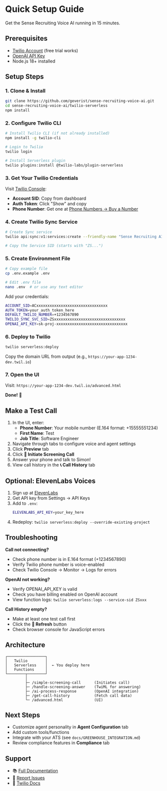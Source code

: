# Quick Setup Guide

Get the Sense Recruiting Voice AI running in 15 minutes.

## Prerequisites

- [Twilio Account](https://www.twilio.com/try-twilio) (free trial works)
- [OpenAI API Key](https://platform.openai.com/api-keys)
- Node.js 18+ installed

## Setup Steps

### 1. Clone & Install

```bash
git clone https://github.com/geverist/sense-recruiting-voice-ai.git
cd sense-recruiting-voice-ai/twilio-serverless
npm install
```

### 2. Configure Twilio CLI

```bash
# Install Twilio CLI (if not already installed)
npm install -g twilio-cli

# Login to Twilio
twilio login

# Install Serverless plugin
twilio plugins:install @twilio-labs/plugin-serverless
```

### 3. Get Your Twilio Credentials

Visit [Twilio Console](https://console.twilio.com):
- **Account SID**: Copy from dashboard
- **Auth Token**: Click "Show" and copy
- **Phone Number**: Get one at [Phone Numbers → Buy a Number](https://console.twilio.com/us1/develop/phone-numbers/manage/search)

### 4. Create Twilio Sync Service

```bash
# Create Sync service
twilio api:sync:v1:services:create --friendly-name "Sense Recruiting AI"

# Copy the Service SID (starts with "ZS...")
```

### 5. Create Environment File

```bash
# Copy example file
cp .env.example .env

# Edit .env file
nano .env  # or use any text editor
```

Add your credentials:
```bash
ACCOUNT_SID=ACxxxxxxxxxxxxxxxxxxxxxxxxxxxxxxxx
AUTH_TOKEN=your_auth_token_here
DEFAULT_TWILIO_NUMBER=+1234567890
TWILIO_SYNC_SVC_SID=ZSxxxxxxxxxxxxxxxxxxxxxxxxxxxxxxxx
OPENAI_API_KEY=sk-proj-xxxxxxxxxxxxxxxxxxxxxxxxxxxxxxxx
```

### 6. Deploy to Twilio

```bash
twilio serverless:deploy
```

Copy the domain URL from output (e.g., `https://your-app-1234-dev.twil.io`)

### 7. Open the UI

Visit: `https://your-app-1234-dev.twil.io/advanced.html`

**Done!** 🎉

## Make a Test Call

1. In the UI, enter:
   - **Phone Number**: Your mobile number (E.164 format: +15555551234)
   - **First Name**: Test
   - **Job Title**: Software Engineer
2. Navigate through tabs to configure voice and agent settings
3. Click **Preview** tab
4. Click **🚀 Initiate Screening Call**
5. Answer your phone and talk to Simon!
6. View call history in the **📞 Call History** tab

## Optional: ElevenLabs Voices

1. Sign up at [ElevenLabs](https://elevenlabs.io)
2. Get API key from Settings → API Keys
3. Add to `.env`:
   ```bash
   ELEVENLABS_API_KEY=your_key_here
   ```
4. Redeploy: `twilio serverless:deploy --override-existing-project`

## Troubleshooting

**Call not connecting?**
- Check phone number is in E.164 format (+1234567890)
- Verify Twilio phone number is voice-enabled
- Check Twilio Console → Monitor → Logs for errors

**OpenAI not working?**
- Verify OPENAI_API_KEY is valid
- Check you have billing enabled on OpenAI account
- View function logs: `twilio serverless:logs --service-sid ZSxxx`

**Call History empty?**
- Make at least one test call first
- Click the **🔄 Refresh** button
- Check browser console for JavaScript errors

## Architecture

```
┌─────────────────┐
│   Twilio        │
│   Serverless    │  ← You deploy here
│   Functions     │
└────────┬────────┘
         │
         ├─ /simple-screening-call      (Initiates call)
         ├─ /handle-screening-answer    (TwiML for answering)
         ├─ /ai-process-response        (OpenAI integration)
         ├─ /get-call-history           (Fetch call data)
         └─ /advanced.html              (UI)
```

## Next Steps

- Customize agent personality in **Agent Configuration** tab
- Add custom tools/functions
- Integrate with your ATS (see `docs/GREENHOUSE_INTEGRATION.md`)
- Review compliance features in **Compliance** tab

## Support

- 📚 [Full Documentation](./docs/)
- 🐛 [Report Issues](https://github.com/geverist/sense-recruiting-voice-ai/issues)
- 💬 [Twilio Docs](https://www.twilio.com/docs)
